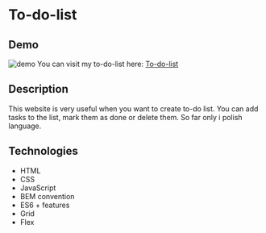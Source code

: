 # To-do-list

## Demo

![demo]()
You can visit my to-do-list here: [To-do-list](https://palubskimaciej.github.io/To-do-list/)

## Description

This website is very useful when you want to create to-do list. You can add tasks to the list, mark them as done or delete them. So far only i polish language.

## Technologies

- HTML
- CSS
- JavaScript
- BEM convention
- ES6 + features
- Grid
- Flex
